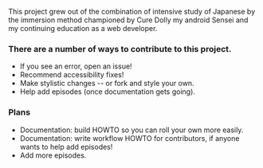This project grew out of the combination of intensive study of Japanese by the immersion method championed by Cure Dolly my android Sensei and my continuing education as a web developer. 

### There are a number of ways to contribute to this project. 

- If you see an error, open an issue!
- Recommend accessibility fixes!
- Make stylistic changes -- or fork and style your own.
- Help add episodes (once documentation gets going).

### Plans

- Documentation: build HOWTO so you can roll your own more easily.
- Documentation: write workflow HOWTO for contributors, if anyone wants to help add episodes!
- Add more episodes.
